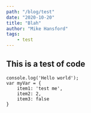 ```yaml
---
path: "/blog/test"
date: "2020-10-20"
title: "Blah"
author: "Mike Hansford"
tags:
    - test
---
```

## This is a test of code

 ```
 console.log('Hello world');
 var myVar = {
     item1: 'test me',
     item2: 2,
     item3: false
 }
 ```